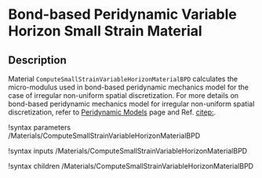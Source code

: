 # Bond-based Peridynamic Variable Horizon Small Strain Material

## Description

Material `ComputeSmallStrainVariableHorizonMaterialBPD` calculates the micro-modulus used in bond-based peridynamic mechanics model for the case of irregular non-uniform spatial discretization. For more details on bond-based peridynamic mechanics model for irregular non-uniform spatial discretization, refer to [Peridynamic Models](peridynamics/PeridynamicModels.md) page and Ref. [citep:](Chen2017bondirregular).

!syntax parameters /Materials/ComputeSmallStrainVariableHorizonMaterialBPD

!syntax inputs /Materials/ComputeSmallStrainVariableHorizonMaterialBPD

!syntax children /Materials/ComputeSmallStrainVariableHorizonMaterialBPD
